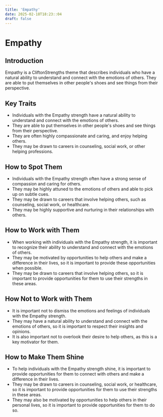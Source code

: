 ```yaml
---
title: 'Empathy'
date: 2025-02-18T18:23::04
draft: false
---
```


# Empathy

## Introduction

Empathy is a CliftonStrengths theme that describes individuals who have a natural ability to understand and connect with the emotions of others. They are able to put themselves in other people's shoes and see things from their perspective.

## Key Traits

- Individuals with the Empathy strength have a natural ability to understand and connect with the emotions of others.
- They are able to put themselves in other people's shoes and see things from their perspective.
- They are often highly compassionate and caring, and enjoy helping others.
- They may be drawn to careers in counseling, social work, or other helping professions.

## How to Spot Them

- Individuals with the Empathy strength often have a strong sense of compassion and caring for others.
- They may be highly attuned to the emotions of others and able to pick up on subtle cues.
- They may be drawn to careers that involve helping others, such as counseling, social work, or healthcare.
- They may be highly supportive and nurturing in their relationships with others.

## How to Work with Them

- When working with individuals with the Empathy strength, it is important to recognize their ability to understand and connect with the emotions of others.
- They may be motivated by opportunities to help others and make a difference in their lives, so it is important to provide these opportunities when possible.
- They may be drawn to careers that involve helping others, so it is important to provide opportunities for them to use their strengths in these areas.

## How Not to Work with Them

- It is important not to dismiss the emotions and feelings of individuals with the Empathy strength.
- They may have a natural ability to understand and connect with the emotions of others, so it is important to respect their insights and opinions.
- It is also important not to overlook their desire to help others, as this is a key motivator for them.

## How to Make Them Shine

- To help individuals with the Empathy strength shine, it is important to provide opportunities for them to connect with others and make a difference in their lives.
- They may be drawn to careers in counseling, social work, or healthcare, so it is important to provide opportunities for them to use their strengths in these areas.
- They may also be motivated by opportunities to help others in their personal lives, so it is important to provide opportunities for them to do so.
